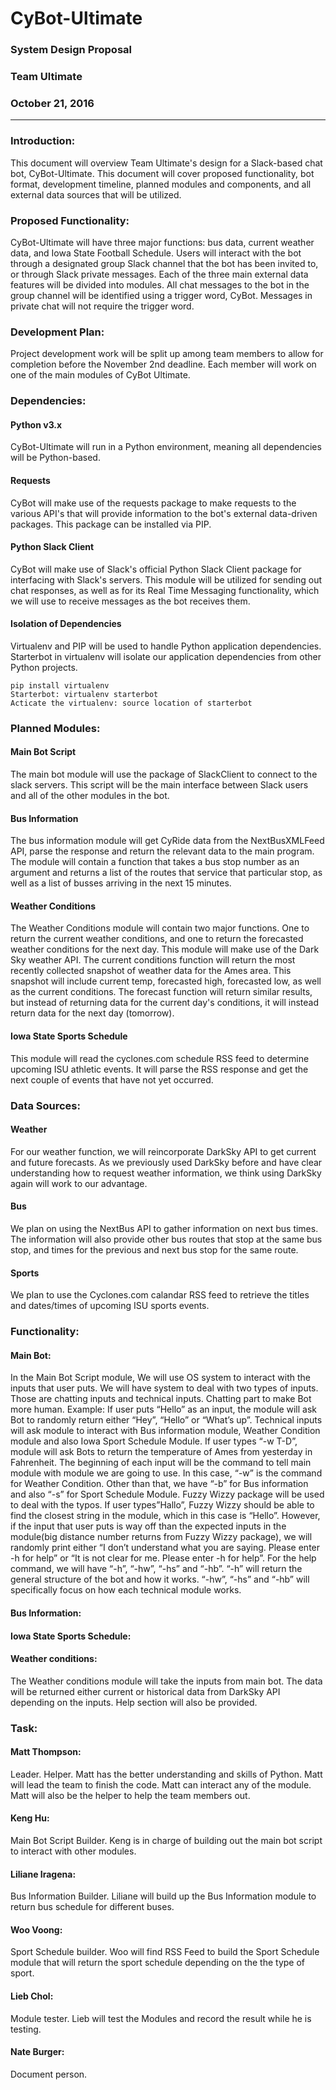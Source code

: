 # CyBot-Ultimate
### System Design Proposal
### Team Ultimate
### October 21, 2016

-------------------------------------------------------------------------------------------------------
### Introduction:

This document will overview Team Ultimate's design for a Slack-based chat bot, CyBot-Ultimate. This document will cover proposed functionality, bot format, development timeline, planned modules and components, and all external data sources that will be utilized.

### Proposed Functionality:

CyBot-Ultimate will have three major functions: bus data, current weather data, and Iowa State Football Schedule. Users will interact with the bot through a designated group Slack channel that the bot has been invited to, or through Slack private messages. Each of the three main external data features will be divided into modules. All chat messages to the bot in the group channel will be identified using a trigger word, CyBot. Messages in private chat will not require the trigger word.

### Development Plan:

Project development work will be split up among team members to allow for completion before the November 2nd deadline. Each member will work on one of the main modules of CyBot Ultimate.

### Dependencies:

#### Python v3.x
CyBot-Ultimate will run in a Python environment, meaning all dependencies will be Python-based.

#### Requests
CyBot will make use of the requests package to make requests to the various API's that will provide information to the bot's external data-driven packages. This package can be installed via PIP.

#### Python Slack Client
CyBot will make use of Slack's official Python Slack Client package for interfacing with Slack's servers. This module will be utilized for sending out chat responses, as well as for its Real Time Messaging functionality, which we will use to receive messages as the bot receives them.

#### Isolation of Dependencies
Virtualenv and PIP will be used to handle Python application dependencies.
Starterbot in virtualenv will isolate our application dependencies from other Python projects.
```
pip install virtualenv
Starterbot: virtualenv starterbot
Acticate the virtualenv: source location of starterbot
```

### Planned Modules:

#### Main Bot Script
The main bot module will use the package of SlackClient to connect to the slack servers. This script will be the main interface between Slack users and all of the other modules in the bot.

#### Bus Information
The bus information module will get CyRide data from the NextBusXMLFeed API, parse the response and return the relevant data to the main program. The module will contain a function that takes a bus stop number as an argument and returns a list of the routes that service that particular stop, as well as a list of busses arriving in the next 15 minutes.

#### Weather Conditions
The Weather Conditions module will contain two major functions. One to return the current weather conditions, and one to return the forecasted weather conditions for the next day. This module will make use of the Dark Sky weather API.
The current conditions function will return the most recently collected snapshot of weather data for the Ames area. This snapshot will include current temp, forecasted high, forecasted low, as well as the current conditions.
The forecast function will return similar results, but instead of returning data for the current day's conditions, it will instead return data for the next day (tomorrow).

#### Iowa State Sports Schedule
This module will read the cyclones.com schedule RSS feed to determine upcoming ISU athletic events.  It will parse the RSS response and get the next couple of events that have not yet occurred.

### Data Sources:

#### Weather
For our weather function, we will reincorporate DarkSky API to get current and future forecasts. As we previously used DarkSky before and have clear understanding how to request weather information, we think using DarkSky again will work to our advantage.

#### Bus
We plan on using the NextBus API to gather information on next bus times. The information will also provide other bus routes that stop at the same bus stop, and times for the previous and next bus stop for the same route.

#### Sports
We plan to use the Cyclones.com calandar RSS feed to retrieve the titles and dates/times of upcoming ISU sports events.

### Functionality:

#### Main Bot:
In the Main Bot Script module, We will use OS system to interact with the inputs that user puts. We will have system to deal with two types of inputs. Those are chatting inputs and technical inputs. Chatting part to make Bot more human. Example: If user puts “Hello” as an input, the module will ask Bot to randomly return either “Hey”, “Hello” or “What’s up”. Technical inputs will ask module to interact with Bus information module, Weather Condition module and also Iowa Sport Schedule Module. If user types “-w T-D”, module will ask Bots to return the temperature of Ames from yesterday in Fahrenheit. The beginning of each input will be the command to tell main module with module we are going to use. In this case, “-w” is the command for Weather Condition. Other than that, we have “-b” for Bus information and also “-s” for Sport Schedule Module. Fuzzy Wizzy package will be used to deal with the typos. If user types”Hallo”, Fuzzy Wizzy should be able to find the closest string in the module, which in this case is “Hello”. However, if the input that user puts is way off than the expected inputs in the module(big distance number returns from Fuzzy Wizzy package), we will randomly print either “I don’t understand what you are saying. Please enter -h for help” or “It is not clear for me. Please enter -h for help”. For the help command, we will have “-h”, “-hw”, “-hs” and “-hb”. “-h” will return the general structure of the bot and how it works. “-hw”, “-hs” and “-hb” will specifically focus on how each technical module works.

#### Bus Information:

#### Iowa State Sports Schedule:

#### Weather conditions:
The Weather conditions module will take the inputs from main bot. The data will be returned either current or historical data from DarkSky API depending on the inputs. Help section will also be provided.
### Task:
#### Matt Thompson:
Leader. Helper. Matt has the better understanding and skills of Python. Matt will lead the team to finish the code. Matt can interact any of the module. Matt will also be the helper to help the team members out.
#### Keng Hu:
Main Bot Script Builder. Keng is in charge of building out the main bot script to interact with other modules.
#### Liliane Iragena:
Bus Information Builder. Liliane will build up the Bus Information module to return bus schedule for different buses.
#### Woo Voong:
Sport Schedule builder. Woo will find RSS Feed to build the Sport Schedule module that will return the sport schedule depending on the the type of sport.
#### Lieb Chol:
Module tester. Lieb will test the Modules and record the result while he is testing.

#### Nate Burger:
Document person.
